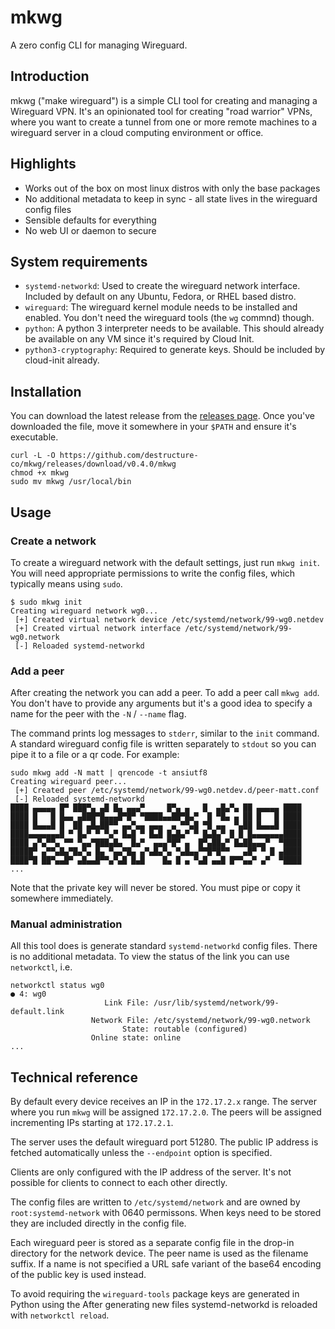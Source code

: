# mkwg

A zero config CLI for managing Wireguard.

## Introduction

mkwg ("make wireguard") is a simple CLI tool for creating and managing a Wireguard VPN. It's an opinionated tool for creating "road warrior" VPNs, where you want to create a tunnel from one or more remote machines to a wireguard server in a cloud computing environment or office.

## Highlights

- Works out of the box on most linux distros with only the base packages
- No additional metadata to keep in sync - all state lives in the wireguard config files
- Sensible defaults for everything
- No web UI or daemon to secure

## System requirements

- `systemd-networkd`: Used to create the wireguard network interface. Included by default on any Ubuntu, Fedora, or RHEL based distro.
- `wireguard`: The wireguard kernel module needs to be installed and enabled. You don't need the wireguard tools (the `wg` commnd) though.
- `python`: A python 3 interpreter needs to be available. This should already be available on any VM since it's required by Cloud Init.
- `python3-cryptography`: Required to generate keys. Should be included by cloud-init already.

## Installation

You can download the latest release from the [releases page](https://github.com/destructure-co/mkwg/releases). Once you've downloaded the file, move it somewhere in your `$PATH` and ensure it's executable.

```
curl -L -O https://github.com/destructure-co/mkwg/releases/download/v0.4.0/mkwg
chmod +x mkwg
sudo mv mkwg /usr/local/bin
```

## Usage

### Create a network

To create a wireguard network with the default settings, just run `mkwg init`. You will need appropriate permissions to write the config files, which typically means using `sudo`.

```shell-session
$ sudo mkwg init
Creating wireguard network wg0...
 [+] Created virtual network device /etc/systemd/network/99-wg0.netdev
 [+] Created virtual network interface /etc/systemd/network/99-wg0.network
 [-] Reloaded systemd-networkd
```

### Add a peer

After creating the network you can add a peer. To add a peer call `mkwg add`. You don't have to provide any arguments but it's a good idea to specify a name for the peer with the `-N` / `--name` flag.

The command prints log messages to `stderr`, similar to the `init` command. A standard wireguard config file is written separately to `stdout` so you can pipe it to a file or a qr code. For example:

```shell-session
sudo mkwg add -N matt | qrencode -t ansiutf8
Creating wireguard peer...
 [+] Created peer /etc/systemd/network/99-wg0.netdev.d/peer-matt.conf
 [-] Reloaded systemd-networkd
████ ▄▄▄▄▄ █▀ ███▀▄ ▄█ █▄ ▄▄▄▀     █▀▄ ▄   █  ▄█▄▀▄ ██ ▄▄▄▄▄ ████
████ █   █ █▄▄ ▄███▀█▄▄▄█▀█▀ ▀████▄▄██▀█▄▀  █ ▀█▄ ▄ ██ █   █ ████
████ █▄▄▄█ █  ██ ▄█▄██▀▀ ▄▄▀▄▄ ▄▄▄  ▄ ▀▀▄█ ▀█ ▄▄  ▀▄██ █▄▄▄█ ████
████▄▄▄▄▄▄▄█ ▀ █▄▀ ▀ ▀▄▀ █▄█ ▀ █▄█ █▄█▄▀ ▀ █▄█▄▀ █ █ █▄▄▄▄▄▄▄████
████ ▄▀▄▀▀▄ ▀▀ ▀▄▄▀███▄█▄  █▄▀  ▄▄▄▀█▀ ▄  █▀▄██▄▀ █▄██▄▄▄▀  ▀████
█████▀ ▄▀▀▄█▄▀█▄▀▄ █▄ ▀▄▄▀█▄ ▄▀▄█▄▀▄ ▀▄█▄▄▀▀█▀█▀▀   ▄█▀ ▀ █ ▄████
████▀█ ██▀▄▄█▀ ▄█▄▄█▀▀▄▀▄█ █▄█    █▄ █ ▄ ▀▄█ ▄▄█ █▀▀▄▄▀ ▄▀  ▀████
...
```

Note that the private key will never be stored. You must pipe or copy it somewhere immediately.

### Manual administration

All this tool does is generate standard `systemd-networkd` config files. There is no additional metadata. To view the status of the link you can use `networkctl`, i.e.

```shell-session
networkctl status wg0
● 4: wg0
                     Link File: /usr/lib/systemd/network/99-default.link
                  Network File: /etc/systemd/network/99-wg0.network
                         State: routable (configured)
                  Online state: online
...
```

## Technical reference

By default every device receives an IP in the `172.17.2.x` range. The server where you run `mkwg` will be assigned `172.17.2.0`. The peers will be assigned incrementing IPs starting at `172.17.2.1`.

The server uses the default wireguard port 51280. The public IP address is fetched automatically unless the `--endpoint` option is specified.

Clients are only configured with the IP address of the server. It's not possible for clients to connect to each other directly.

The config files are written to `/etc/systemd/network` and are owned by `root:systemd-network` with 0640 permissons. When keys need to be stored they are included directly in the config file.

Each wireguard peer is stored as a separate config file in the drop-in directory for the network device. The peer name is used as the filename suffix. If a name is not specified a URL safe variant of the base64 encoding of the public key is used instead.

To avoid requiring the `wireguard-tools` package keys are generated in Python using the 
After generating new files systemd-networkd is reloaded with `networkctl reload`.
